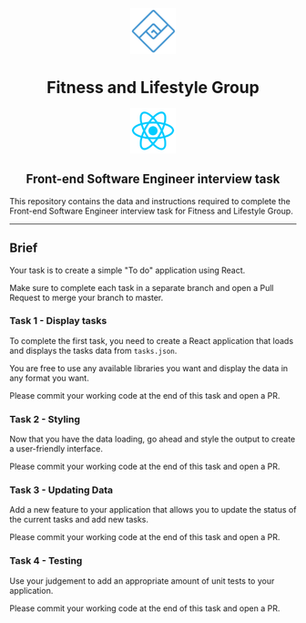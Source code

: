 <p align="center">
  <a href="https://fitlg.com">
    <img alt="Fitness and Lifestyle Group" src="./_docs/img/flg-logo.png" width=80 />
  </a>
</p>
<h1 align="center">
  Fitness and Lifestyle Group
</h1>

<p align="center">
  <a href="https://reactjs.org/">
    <img alt="React" src="./_docs/img/react-logo.png" width="80">
  </a>
</p>

<h2 align="center">
  Front-end Software Engineer interview task
</h2>

This repository contains the data and instructions required to complete the Front-end Software Engineer interview task for Fitness and Lifestyle Group.

---

## Brief

Your task is to create a simple "To do" application using React.

Make sure to complete each task in a separate branch and open a Pull Request to merge your branch to master.

### Task 1 - Display tasks

To complete the first task, you need to create a React application that loads and displays the tasks data from `tasks.json`.

You are free to use any available libraries you want and display the data in any format you want.

Please commit your working code at the end of this task and open a PR.

### Task 2 - Styling

Now that you have the data loading, go ahead and style the output to create a user-friendly interface.

Please commit your working code at the end of this task and open a PR.

### Task 3 - Updating Data

Add a new feature to your application that allows you to update the status of the current tasks and add new tasks.

Please commit your working code at the end of this task and open a PR.

### Task 4 - Testing

Use your judgement to add an appropriate amount of unit tests to your application.

Please commit your working code at the end of this task and open a PR.